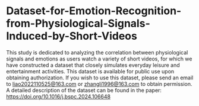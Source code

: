 # Dataset-for-Emotion-Recognition-from-Physiological-Signals-Induced-by-Short-Videos
This study is dedicated to analyzing the correlation between physiological signals and emotions as users watch a variety of short videos, for which we have constructed a dataset that closely simulates everyday leisure and entertainment activities.
This dataset is available for public use upon obtaining authorization. If you wish to use this dataset, please send an email to liao2022110525@163.com or zhangli1996@163.com to obtain permission.
A detailed description of the dataset can be found in the paper: https://doi.org/10.1016/j.bspc.2024.106648
